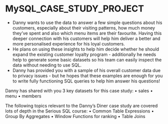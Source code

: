# MySQL_CASE_STUDY_PROJECT

- Danny wants to use the data to answer a few simple questions about his customers, especially about their visiting patterns, how much money they’ve spent and also which menu items are their favourite. Having this deeper connection with his customers will help him deliver a better and more personalised experience for his loyal customers.
- He plans on using these insights to help him decide whether he should expand the existing customer loyalty program - additionally he needs help to generate some basic datasets so his team can easily inspect the data without needing to use SQL.
- Danny has provided you with a sample of his overall customer data due to privacy issues - but he hopes that these examples are enough for you to write fully functioning SQL queries to help him answer his questions!

 Danny has shared with you 3 key datasets for this case study:
    •	sales
    •	menu
    •	members

 The following topics relevant to the Danny’s Diner case study are covered lots of depth in the Serious SQL course:
    •	Common Table Expressions
    •	Group By Aggregates
    •	Window Functions for ranking
    •	Table Joins
